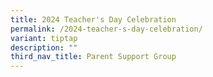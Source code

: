 ```yaml
---
title: 2024 Teacher's Day Celebration
permalink: /2024-teacher-s-day-celebration/
variant: tiptap
description: ""
third_nav_title: Parent Support Group
---
```

